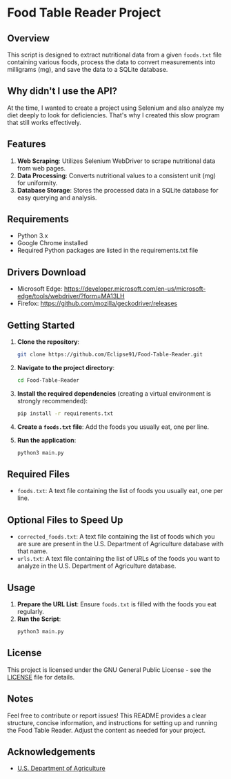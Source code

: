 # Food Table Reader Project

## Overview
This script is designed to extract nutritional data from a given `foods.txt` file containing various foods, process the data to convert measurements into milligrams (mg), and save the data to a SQLite database.

## Why didn't I use the API?
At the time, I wanted to create a project using Selenium and also analyze my diet deeply to look for deficiencies. That's why I created this slow program that still works effectively.

## Features
1. **Web Scraping**: Utilizes Selenium WebDriver to scrape nutritional data from web pages.
2. **Data Processing**: Converts nutritional values to a consistent unit (mg) for uniformity.
3. **Database Storage**: Stores the processed data in a SQLite database for easy querying and analysis.

## Requirements

- Python 3.x
- Google Chrome installed
- Required Python packages are listed in the requirements.txt file

## Drivers Download
- Microsoft Edge: https://developer.microsoft.com/en-us/microsoft-edge/tools/webdriver/?form=MA13LH
- Firefox: https://github.com/mozilla/geckodriver/releases

## Getting Started

1. **Clone the repository**:
   ```bash
   git clone https://github.com/Eclipse91/Food-Table-Reader.git
   ```

2. **Navigate to the project directory**:
   ```bash
   cd Food-Table-Reader
   ```   

3. **Install the required dependencies** (creating a virtual environment is strongly recommended):
   ```bash
   pip install -r requirements.txt
   ```

4. **Create a `foods.txt` file**: Add the foods you usually eat, one per line.

5. **Run the application**:
   ```bash
   python3 main.py
   ```

## Required Files
- `foods.txt`: A text file containing the list of foods you usually eat, one per line.

## Optional Files to Speed Up
- `corrected_foods.txt`: A text file containing the list of foods which you are sure are present in the U.S. Department of Agriculture database with that name.
- `urls.txt`: A text file containing the list of URLs of the foods you want to analyze in the U.S. Department of Agriculture database.

## Usage
1. **Prepare the URL List**: Ensure `foods.txt` is filled with the foods you eat regularly.
2. **Run the Script**:
   ```bash
   python3 main.py
   ```

## License
This project is licensed under the GNU General Public License - see the [LICENSE](LICENSE) file for details.

## Notes
Feel free to contribute or report issues! This README provides a clear structure, concise information, and instructions for setting up and running the Food Table Reader. Adjust the content as needed for your project.

## Acknowledgements
- [U.S. Department of Agriculture](https://fdc.nal.usda.gov/fdc-app.html#/food-search?query=&type=Foundation)

